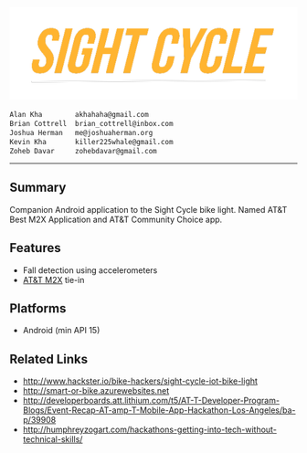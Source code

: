 ![Sight Cycle](assets/logo_transparent.png "Sight Cycle")

	Alan Kha        akhahaha@gmail.com
	Brian Cottrell	brian_cottrell@inbox.com
	Joshua Herman	me@joshuaherman.org
	Kevin Kha		killer225whale@gmail.com
	Zoheb Davar		zohebdavar@gmail.com
-------------------------------------------------------------------------------
Summary
---------------
Companion Android application to the Sight Cycle bike light. Named AT&T Best
M2X Application and AT&T Community Choice app.

Features
---------------
 - Fall detection using accelerometers
 - [AT&T M2X](https://m2x.att.com) tie-in

Platforms
---------------
 - Android (min API 15)

Related Links
---------------
 - http://www.hackster.io/bike-hackers/sight-cycle-iot-bike-light
 - http://smart-or-bike.azurewebsites.net
 - http://developerboards.att.lithium.com/t5/AT-T-Developer-Program-Blogs/Event-Recap-AT-amp-T-Mobile-App-Hackathon-Los-Angeles/ba-p/39908
 - http://humphreyzogart.com/hackathons-getting-into-tech-without-technical-skills/
